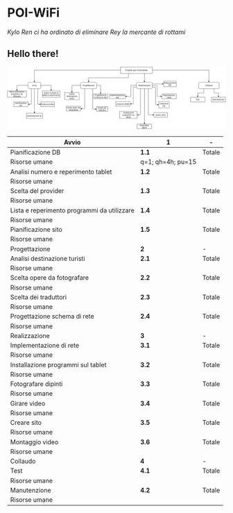 # POI-WiFi

*Kylo Ren ci ha ordinato di eliminare Rey la mercante di rottami*

## Hello there!

![WBS](/immagini/WBS.png "WBS")

|Avvio|**1**|-|
|-|-|-|
|Pianificazione DB|**1.1**|Totale|
|Risorse umane|q=1; qh=4h; pu=15||
|Analisi numero e reperimento tablet|**1.2**|Totale|
|Risorse umane|||
|Scelta del provider|**1.3**|Totale|
|Risorse umane|||
|Lista e reperimento programmi da utilizzare|**1.4**|Totale|
|Risorse umane|||
|Pianificazione sito|**1.5**|Totale|
|Risorse umane|||
|Progettazione|**2**|-|
|Analisi destinazione turisti|**2.1**|Totale|
|Risorse umane|||
|Scelta opere da fotografare|**2.2**|Totale|
|Risorse umane|||
|Scelta dei traduttori|**2.3**|Totale|
|Risorse umane|||
|Progettazione schema di rete|**2.4**|Totale|
|Risorse umane|||
|Realizzazione|**3**|-|
|Implementazione di rete|**3.1**|Totale|
|Risorse umane|||
|Installazione programmi sul tablet |**3.2**|Totale|
|Risorse umane|||
|Fotografare dipinti|**3.3**|Totale|
|Risorse umane|||
|Girare video|**3.4**|Totale|
|Risorse umane|||
|Creare sito|**3.5**|Totale|
|Risorse umane|||
|Montaggio video|**3.6**|Totale|
|Risorse umane|||
|Collaudo|**4**|-|
|Test|**4.1**|Totale|
|Risorse umane|||
|Manutenzione|**4.2**|Totale|
|Risorse umane|||